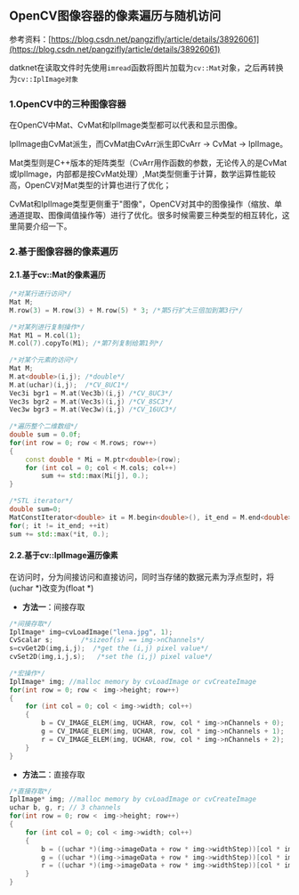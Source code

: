 ## OpenCV图像容器的像素遍历与随机访问

参考资料：[https://blog.csdn.net/pangzifly/article/details/38926061](https://blog.csdn.net/pangzifly/article/details/38926061)

datknet在读取文件时先使用`imread`函数将图片加载为`cv::Mat`对象，之后再转换为`cv::IplImage对象`

### 1.OpenCV中的三种图像容器

在OpenCV中Mat、CvMat和IplImage类型都可以代表和显示图像。

IplImage由CvMat派生，而CvMat由CvArr派生即CvArr -> CvMat -> IplImage。

Mat类型则是C++版本的矩阵类型（CvArr用作函数的参数，无论传入的是CvMat或IplImage，内部都是按CvMat处理）,Mat类型侧重于计算，数学运算性能较高，OpenCV对Mat类型的计算也进行了优化；

CvMat和IplImage类型更侧重于"图像"，OpenCV对其中的图像操作（缩放、单通道提取、图像阈值操作等）进行了优化。很多时候需要三种类型的相互转化，这里简要介绍一下。

### 2.基于图像容器的像素遍历

#### 2.1.基于cv::Mat的像素遍历

```cpp
/*对某行进行访问*/
Mat M;
M.row(3) = M.row(3) + M.row(5) * 3; /*第5行扩大三倍加到第3行*/
 
/*对某列进行复制操作*/
Mat M1 = M.col(1);
M.col(7).copyTo(M1); /*第7列复制给第1列*/
 
/*对某个元素的访问*/
Mat M;
M.at<double>(i,j); /*double*/
M.at(uchar)(i,j);  /*CV_8UC1*/
Vec3i bgr1 = M.at(Vec3b)(i,j) /*CV_8UC3*/
Vec3s bgr2 = M.at(Vec3s)(i,j) /*CV_8SC3*/
Vec3w bgr3 = M.at(Vec3w)(i,j) /*CV_16UC3*/
 
/*遍历整个二维数组*/
double sum = 0.0f;
for(int row = 0; row < M.rows; row++)
{    
    const double * Mi = M.ptr<double>(row); 
    for (int col = 0; col < M.cols; col++)      
        sum += std::max(Mi[j], 0.);
}
 
/*STL iterator*/
double sum=0;
MatConstIterator<double> it = M.begin<double>(), it_end = M.end<double>();
for(; it != it_end; ++it)    
sum += std::max(*it, 0.);

```

#### 2.2.基于cv::IplImage遍历像素

在访问时，分为间接访问和直接访问，同时当存储的数据元素为浮点型时，将(uchar \*)改变为(float \*)

- **方法一**：间接存取

```cpp
/*间接存取*/
IplImage* img=cvLoadImage("lena.jpg", 1);
CvScalar s;       /*sizeof(s) == img->nChannels*/
s=cvGet2D(img,i,j);  /*get the (i,j) pixel value*/
cvSet2D(img,i,j,s);   /*set the (i,j) pixel value*/
 
/*宏操作*/
IplImage* img; //malloc memory by cvLoadImage or cvCreateImage
for(int row = 0; row <　img->height; row++)
{
    for (int col = 0; col < img->width; col++)
    {
        b = CV_IMAGE_ELEM(img, UCHAR, row, col * img->nChannels + 0); 
        g = CV_IMAGE_ELEM(img, UCHAR, row, col * img->nChannels + 1); 
        r = CV_IMAGE_ELEM(img, UCHAR, row, col * img->nChannels + 2);
    }
}
```

- **方法二**：直接存取

```cpp 
/*直接存取*/
IplImage* img; //malloc memory by cvLoadImage or cvCreateImage
uchar b, g, r; // 3 channels
for(int row = 0; row <　img->height; row++)
{
    for (int col = 0; col < img->width; col++)
    {
        b = ((uchar *)(img->imageData + row * img->widthStep))[col * img->nChannels + 0]; 
        g = ((uchar *)(img->imageData + row * img->widthStep))[col * img->nChannels + 1]; 
        r = ((uchar *)(img->imageData + row * img->widthStep))[col * img->nChannels + 2];
    }
}
```


